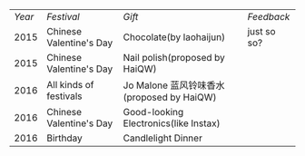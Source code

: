 <table>
<tbody>
<tr><td><em>Year</em></td><td><em>Festival</em></td><td><em>Gift</em></td><td><em>Feedback</em></td></tr>
<tr><td>2015</td><td>Chinese Valentine's Day</td><td>Chocolate(by laohaijun)</td><td>just so so?</td></tr>
<tr><td>2015</td><td>Chinese Valentine's Day</td><td>Nail polish(proposed by HaiQW)</td><td></td></tr>
<tr><td>2016</td><td>All kinds of festivals</td><td> Jo Malone 蓝风铃味香水(proposed by HaiQW)</td><td></td></tr>
<tr><td>2016</td><td>Chinese Valentine's Day</td><td>Good-looking Electronics(like Instax)</td><td></td></tr>
<tr><td>2016</td><td>Birthday</td><td>Candlelight Dinner</td><td></td></tr>

</tbody>
</table>
